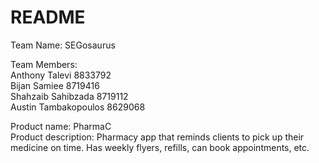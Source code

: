 # README
Team Name: SEGosaurus  

Team Members:  
Anthony Talevi 8833792    
Bijan Samiee 8719416  
Shahzaib Sahibzada 8719112    
Austin Tambakopoulos 8629068    

Product name: PharmaC  
Product description: Pharmacy app that reminds clients to pick up their medicine on time. Has weekly flyers, refills, can book appointments, etc.  

